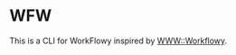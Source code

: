 # WFW #

This is  a CLI for WorkFlowy inspired by [WWW::Workflowy](https://github.com/cotto/www-workflowy).
